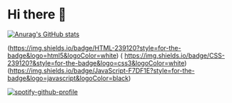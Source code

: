 # Hi there 👋

[![Anurag's GitHub stats](https://github-readme-stats.vercel.app/api?username=anuraghazra)](https://github.com/anuraghazra/github-readme-stats)

(https://img.shields.io/badge/HTML-239120?style=for-the-badge&logo=html5&logoColor=white) (	https://img.shields.io/badge/CSS-239120?&style=for-the-badge&logo=css3&logoColor=white) (https://img.shields.io/badge/JavaScript-F7DF1E?style=for-the-badge&logo=javascript&logoColor=black)

[![spotify-github-profile](https://spotify-github-profile.kittinanx.com/api/view?uid=tavinboi&cover_image=true&theme=default&show_offline=false&background_color=121212&interchange=false)](https://github.com/kittinan/spotify-github-profile)
